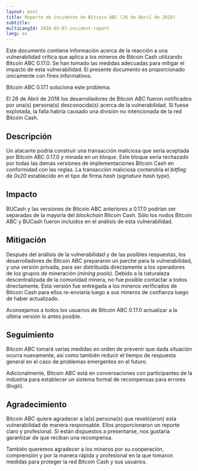 ```yaml
---
layout: post
title: Reporte de incidente de Bitcoin ABC (26 de Abril de 2018)
subtitle:
multiLangId: 2018-05-07-incident-report
lang: es
---
```


Este documento contiene información acerca de la reacción a una vulnerabilidad crítica que aplica a los mineros de Bitcoin Cash utilizando Bitcoin ABC 0.17.0. Se han tomado las medidas adecuadas para mitigar el impacto de esta vulnerabilidad. El presente documento es proporcionado únicamente con fines informativos.

Bitcoin ABC 0.17.1 soluciona este problema.

El 26 de Abril de 2018 los desarrolladores de Bitcoin ABC fueron notificados por una(s) persona(s) desconocida(s) acerca de la vulnerabilidad. Si fuese explotada, la falla habría causado una división no intencionada de la red Bitcoin Cash.

## Descripción

Un atacante podría construir una transacción maliciosa que sería aceptada por Bitcoin ABC 0.17.0 y minada en un bloque. Este bloque sería rechazado por todas las demás versiones de implementaciones Bitcoin Cash en conformidad con las reglas. La transacción maliciosa contendría el *bitflag* de *0x20* establecido en el tipo de firma *hash* (*signature hash type*).

## Impacto

BUCash y las versiones de Bitcoin ABC anteriores a 0.17.0 podrían ser separadas de la mayoría del *blockchain* Bitcoin Cash. Sólo los nodos Bitcoin ABC y BUCash fueron incluidos en el análisis de esta vulnerabilidad.

## Mitigación

Después del análisis de la vulnerabilidad y de las posibles respuestas, los desarrolladores de Bitcoin ABC prepararon un parche para la vulnerabilidad, y una versión privada, para ser distribuida directamente a los operadores de los grupos de mineración (*mining pools*). Debido a la naturaleza descentralizada de la comunidad minera, no fue posible contactar a todos directamente. Esta versión fue entregada a los mineros verificados de Bitcoin Cash para ellos re-enviarla luego a sus mineros de confianza luego de haber actualizado.

Aconsejamos a todos los usuarios de Bitcoin ABC 0.17.0 actualizar a la última versión lo antes posible.

## Seguimiento

Bitcoin ABC tomará varias medidas en orden de prevenir que dada situación ocurra nuevamente, así como también reducir el tiempo de respuesta general en el caso de problemas emergentes en el futuro.

Adicionalmente, Bitcoin ABC está en conversaciones con participantes de la industria para establecer un sistema formal de recompensas para errores (*bugs*).

## Agradecimiento

Bitcoin ABC quiere agradecer a la(s) persona(s) que reveló(aron) esta vulnerabilidad de manera responsable. Ellos proporcionaron un reporte claro y profesional. Si están dispuestos a presentarse, nos gustaría garantizar de que reciban una recompensa.

También queremos agradecer a los mineros por su cooperación, comprensión y por la manera rápida y profesional en la que tomaron medidas para proteger la red Bitcoin Cash y sus usuarios.
